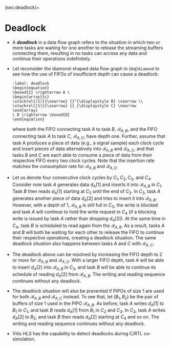 (sec:deadlock)=
# Deadlock

* A ***deadlock*** in a data flow graph refers to the situation in
  which two or more tasks are waiting for one another to release the
  streaming buffers connecting them, resulting in no tasks can access
  any data and continue their operations indefinitely.

* Let reconsider the diamond-shaped data flow graph in
  {eq}`diamond` to see how the use of FIFOs of insufficient depth
  can cause a deadlock:
  ```{math}
  :label: deadlock
  \begin{equation}
  \boxed{I} \rightarrow A \
  \begin{array}{c} 
  \stackrel{(1)}{\nearrow} {}^{\displaystyle B} \searrow \\ 
  \stackrel{(1)}{\searrow} {}_{\displaystyle C} \nearrow 
  \end{array} 
  \ D \rightarrow \boxed{O}
  \end{equation}
  ```
  where both the FIFO connecting task $A$ to task $B$,
  $\mathcal{B}_{A,B}$, and the FIFO connecting task $A$ to task $C$,
  $\mathcal{B}_{A,C}$, have depth one. Further, assume that task A
  produces a piece of data (e.g., a signal sample) each clock cycle
  and insert pieces of data alternatively into $\mathcal{B}_{A,B}$ and
  $\mathcal{B}_{A,C}$, and that tasks $B$ and $C$ are each able to
  consume a piece of data from their respective FIFO every two clock
  cycles. Note that the insertion rate matches the consumption rate for
  $\mathcal{B}_{A,B}$ and $\mathcal{B}_{A,C}$.

* Let us denote four consecutive clock cycles by $C_1, C_2, C_3,$ and
  $C_4$.  Consider now task $A$ generates data $d_{A}[1]$ and inserts
  it into $\mathcal{B}_{A,B}$ in $C_1$. Task $B$ then reads $d_{A}[1]$
  starting at $C_2$ until the end of $C_3$. In $C_3$, task $A$
  generates another piece of data $d_{A}[2]$ and tries to insert it
  into $\mathcal{B}_{A,B}$. However, with a depth of $1$,
  $\mathcal{B}_{A,B}$ is still full in $C_3$, the write is blocked and
  task $A$ will continue to hold the write request in $C_4$ (if a
  blocking write is issued by task $A$ rather than dropping
  $d_{A}[2]$). At the same time in $C_4$, task $B$ is scheduled to
  read again from the $\mathcal{B}_{A,B}$. As a result, tasks $A$ and
  $B$ will both be waiting for each other to release the FIFO to
  continue their respective operations, creating a deadlock situation.
  The same deadlock situation also happens between tasks $A$ and $C$
  with $\mathcal{B}_{A,C}$.

* The deadlock above can be resolved by increasing the FIFO depth to
  $2$ or more for $\mathcal{B}_{A,B}$ and $\mathcal{B}_{A,C}$. With a
  larger FIFO depth, task $A$ will be able to insert $d_{A}[2]$ into
  $\mathcal{B}_{A,B}$ in $C_3$, and task $B$ will be able to continue
  its schedule of reading $d_{A}[2]$ from $\mathcal{B}_{A,B}$. The
  writing and reading sequence continues without any deadlock.

* The deadlock situation will also be prevented if PIPOs of size $1$
  are used for both $\mathcal{B}_{A,B}$ and $\mathcal{B}_{A,C}$
  instead. To see that, let $(B_1,B_2)$ be the pair of buffers of size
  $1$ used in the PIPO $\mathcal{B}_{A,B}$. As before, task $A$ writes
  $d_{A}[1]$ to $B_1$ in $C_1$, and task $B$ reads $d_{A}[1]$ from
  $B_1$ in $C_2$ and $C_3$. In $C_3$, task $A$ writes $d_{A}[2]$ to
  $B_2$, and task $B$ then reads $d_{A}[2]$ starting at $C_4$ and so
  on. The writing and reading sequence continues without any deadlock.

* Vitis HLS has the capability to detect deadlocks during C/RTL
  co-simulation.

